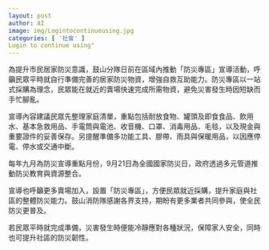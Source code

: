 ```yaml
---
layout: post
author: AI
image: img/Logintocontinueusing.jpg
categories: [ '社會' ]
Login to continue using"
---
```

為提升市民居家防災意識，鼓山分隊日前在區域內推動「防災專區」宣導活動，呼籲民眾平時就自行準備完善的居家防災物資，增強自救互助能力。防災專區以一站式採購為理念，民眾能在就近的賣場快速完成所需物資，避免災害發生時因短缺而手忙腳亂。

宣導內容建議民眾先整理家庭清單，重點包括耐放食物、罐頭及即食食品、飲用水、基本急救用品、手電筒與電池、收音機、口罩、消毒用品、毛毯，以及現金與重要證件的妥善保存。另提醒準備多功能工具、膠帶、雨具與保暖用品，以因應停電、停水或交通中斷。

每年九月為防災宣導重點月份，9月21日為全國國家防災日，政府透過多元管道推動防災教育與資源整合。

宣導也呼籲更多賣場加入，設置「防災專區」，方便民眾就近採購，提升家庭與社區的整體防災能力。鼓山消防隊感謝各界支持，期盼有更多業者共同參與，使全民防災更普及。

若民眾平時就完成準備，災害發生時便能冷靜應對各種狀況，保障家人安全，同時也可提升社區的防災韌性。
